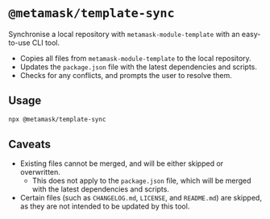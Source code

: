 # `@metamask/template-sync`

Synchronise a local repository with `metamask-module-template` with an
easy-to-use CLI tool.

- Copies all files from `metamask-module-template` to the local repository.
- Updates the `package.json` file with the latest dependencies and scripts.
- Checks for any conflicts, and prompts the user to resolve them.

## Usage

```sh
npx @metamask/template-sync
```

## Caveats

- Existing files cannot be merged, and will be either skipped or overwritten.
  - This does not apply to the `package.json` file, which will be merged with
    the latest dependencies and scripts.
- Certain files (such as `CHANGELOG.md`, `LICENSE`, and `README.md`) are
  skipped, as they are not intended to be updated by this tool.
